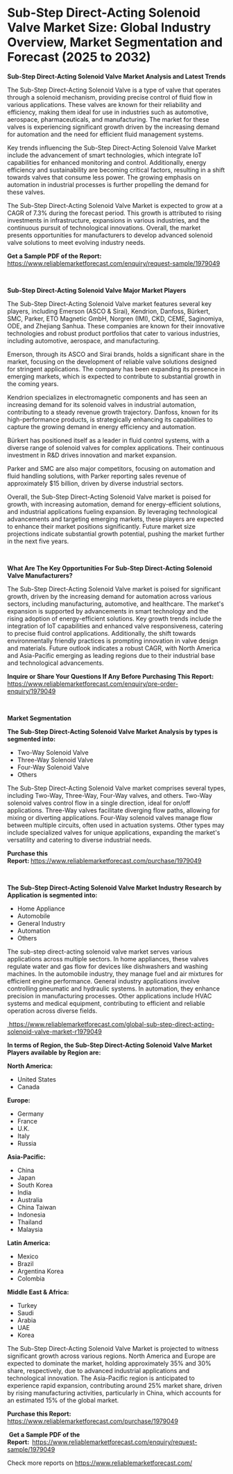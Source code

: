 <p><h1>Sub-Step Direct-Acting Solenoid Valve Market Size: Global Industry Overview, Market Segmentation and Forecast (2025 to 2032)</h1></p><p><strong>Sub-Step Direct-Acting Solenoid Valve Market Analysis and Latest Trends</strong></p>
<p><p>The Sub-Step Direct-Acting Solenoid Valve is a type of valve that operates through a solenoid mechanism, providing precise control of fluid flow in various applications. These valves are known for their reliability and efficiency, making them ideal for use in industries such as automotive, aerospace, pharmaceuticals, and manufacturing. The market for these valves is experiencing significant growth driven by the increasing demand for automation and the need for efficient fluid management systems.</p><p>Key trends influencing the Sub-Step Direct-Acting Solenoid Valve Market include the advancement of smart technologies, which integrate IoT capabilities for enhanced monitoring and control. Additionally, energy efficiency and sustainability are becoming critical factors, resulting in a shift towards valves that consume less power. The growing emphasis on automation in industrial processes is further propelling the demand for these valves.</p><p>The Sub-Step Direct-Acting Solenoid Valve Market is expected to grow at a CAGR of 7.3% during the forecast period. This growth is attributed to rising investments in infrastructure, expansions in various industries, and the continuous pursuit of technological innovations. Overall, the market presents opportunities for manufacturers to develop advanced solenoid valve solutions to meet evolving industry needs.</p></p>
<p><strong>Get a Sample PDF of the Report:&nbsp;</strong> <a href="https://www.reliablemarketforecast.com/enquiry/request-sample/1979049?utm_campaign=3078&utm_medium=2&utm_source=Github&utm_content=ia&utm_term=28032025&utm_id=sub-step-direct-acting-solenoid-valve">https://www.reliablemarketforecast.com/enquiry/request-sample/1979049</a></p>
<p>&nbsp;</p>
<p><strong>Sub-Step Direct-Acting Solenoid Valve Major Market Players</strong></p>
<p><p>The Sub-Step Direct-Acting Solenoid Valve market features several key players, including Emerson (ASCO & Sirai), Kendrion, Danfoss, Bürkert, SMC, Parker, ETO Magnetic GmbH, Norgren (IMI), CKD, CEME, Saginomiya, ODE, and Zhejiang Sanhua. These companies are known for their innovative technologies and robust product portfolios that cater to various industries, including automotive, aerospace, and manufacturing.</p><p>Emerson, through its ASCO and Sirai brands, holds a significant share in the market, focusing on the development of reliable valve solutions designed for stringent applications. The company has been expanding its presence in emerging markets, which is expected to contribute to substantial growth in the coming years.</p><p>Kendrion specializes in electromagnetic components and has seen an increasing demand for its solenoid valves in industrial automation, contributing to a steady revenue growth trajectory. Danfoss, known for its high-performance products, is strategically enhancing its capabilities to capture the growing demand in energy efficiency and automation.</p><p>Bürkert has positioned itself as a leader in fluid control systems, with a diverse range of solenoid valves for complex applications. Their continuous investment in R&D drives innovation and market expansion.</p><p>Parker and SMC are also major competitors, focusing on automation and fluid handling solutions, with Parker reporting sales revenue of approximately $15 billion, driven by diverse industrial sectors.</p><p>Overall, the Sub-Step Direct-Acting Solenoid Valve market is poised for growth, with increasing automation, demand for energy-efficient solutions, and industrial applications fueling expansion. By leveraging technological advancements and targeting emerging markets, these players are expected to enhance their market positions significantly. Future market size projections indicate substantial growth potential, pushing the market further in the next five years.</p></p>
<p>&nbsp;</p>
<p><strong>What Are The Key Opportunities For Sub-Step Direct-Acting Solenoid Valve Manufacturers?</strong></p>
<p><p>The Sub-Step Direct-Acting Solenoid Valve market is poised for significant growth, driven by the increasing demand for automation across various sectors, including manufacturing, automotive, and healthcare. The market's expansion is supported by advancements in smart technology and the rising adoption of energy-efficient solutions. Key growth trends include the integration of IoT capabilities and enhanced valve responsiveness, catering to precise fluid control applications. Additionally, the shift towards environmentally friendly practices is prompting innovation in valve design and materials. Future outlook indicates a robust CAGR, with North America and Asia-Pacific emerging as leading regions due to their industrial base and technological advancements.</p></p>
<p><strong>Inquire or Share Your Questions If Any Before Purchasing This Report:</strong> <a href="https://www.reliablemarketforecast.com/enquiry/pre-order-enquiry/1979049?utm_campaign=3078&utm_medium=2&utm_source=Github&utm_content=ia&utm_term=28032025&utm_id=sub-step-direct-acting-solenoid-valve">https://www.reliablemarketforecast.com/enquiry/pre-order-enquiry/1979049</a></p>
<p>&nbsp;</p>
<p><strong>Market Segmentation</strong></p>
<p><strong>The Sub-Step Direct-Acting Solenoid Valve Market Analysis by types is segmented into:</strong></p>
<p><ul><li>Two-Way Solenoid Valve</li><li>Three-Way Solenoid Valve</li><li>Four-Way Solenoid Valve</li><li>Others</li></ul></p>
<p><p>The Sub-Step Direct-Acting Solenoid Valve market comprises several types, including Two-Way, Three-Way, Four-Way valves, and others. Two-Way solenoid valves control flow in a single direction, ideal for on/off applications. Three-Way valves facilitate diverging flow paths, allowing for mixing or diverting applications. Four-Way solenoid valves manage flow between multiple circuits, often used in actuation systems. Other types may include specialized valves for unique applications, expanding the market's versatility and catering to diverse industrial needs.</p></p>
<p><strong>Purchase this Report:&nbsp;</strong><a href="https://www.reliablemarketforecast.com/purchase/1979049?utm_campaign=3078&utm_medium=2&utm_source=Github&utm_content=ia&utm_term=28032025&utm_id=sub-step-direct-acting-solenoid-valve">https://www.reliablemarketforecast.com/purchase/1979049</a></p>
<p>&nbsp;</p>
<p><strong>The Sub-Step Direct-Acting Solenoid Valve Market Industry Research by Application is segmented into:</strong></p>
<p><ul><li>Home Appliance</li><li>Automobile</li><li>General Industry</li><li>Automation</li><li>Others</li></ul></p>
<p><p>The sub-step direct-acting solenoid valve market serves various applications across multiple sectors. In home appliances, these valves regulate water and gas flow for devices like dishwashers and washing machines. In the automobile industry, they manage fuel and air mixtures for efficient engine performance. General industry applications involve controlling pneumatic and hydraulic systems. In automation, they enhance precision in manufacturing processes. Other applications include HVAC systems and medical equipment, contributing to efficient and reliable operation across diverse fields.</p></p>
<p><a href="https://www.reliablemarketforecast.com/global-sub-step-direct-acting-solenoid-valve-market-r1979049?utm_campaign=3078&utm_medium=2&utm_source=Github&utm_content=ia&utm_term=28032025&utm_id=sub-step-direct-acting-solenoid-valve">&nbsp;https://www.reliablemarketforecast.com/global-sub-step-direct-acting-solenoid-valve-market-r1979049</a></p>
<p><strong>In terms of Region, the Sub-Step Direct-Acting Solenoid Valve Market Players available by Region are:</strong></p>
<p>
    <p> <strong> North America: </strong>
        <ul>
            <li>United States</li>
            <li>Canada</li>
        </ul>
        </p> 
    <p> <strong> Europe: </strong>
        <ul>
            <li>Germany</li>
            <li>France</li>
            <li>U.K.</li>
            <li>Italy</li>
            <li>Russia</li>
        </ul>
        </p> 
    <p> <strong> Asia-Pacific: </strong>
        <ul>
            <li>China</li>
            <li>Japan</li>
            <li>South Korea</li>
            <li>India</li>
            <li>Australia</li>
            <li>China Taiwan</li>
            <li>Indonesia</li>
            <li>Thailand</li>
            <li>Malaysia</li>
        </ul>
        </p> 
    <p> <strong> Latin America: </strong>
        <ul>
            <li>Mexico</li>
            <li>Brazil</li>
            <li>Argentina Korea</li>
            <li>Colombia</li>
        </ul>
        </p> 
    <p> <strong> Middle East & Africa: </strong>
        <ul>
            <li>Turkey</li>
            <li>Saudi</li>
            <li>Arabia</li>
            <li>UAE</li>
            <li>Korea</li>
        </ul>
    </p>
    </p>
<p><p>The Sub-Step Direct-Acting Solenoid Valve Market is projected to witness significant growth across various regions. North America and Europe are expected to dominate the market, holding approximately 35% and 30% share, respectively, due to advanced industrial applications and technological innovation. The Asia-Pacific region is anticipated to experience rapid expansion, contributing around 25% market share, driven by rising manufacturing activities, particularly in China, which accounts for an estimated 15% of the global market.</p></p>
<p><strong>Purchase this Report: </strong><a href="https://www.reliablemarketforecast.com/purchase/1979049?utm_campaign=3078&utm_medium=2&utm_source=Github&utm_content=ia&utm_term=28032025&utm_id=sub-step-direct-acting-solenoid-valve">https://www.reliablemarketforecast.com/purchase/1979049</a></p>
<p>&nbsp;<strong>Get a Sample PDF of the Report:&nbsp;&nbsp;</strong><a href="https://www.reliablemarketforecast.com/enquiry/request-sample/1979049?utm_campaign=3078&utm_medium=2&utm_source=Github&utm_content=ia&utm_term=28032025&utm_id=sub-step-direct-acting-solenoid-valve">https://www.reliablemarketforecast.com/enquiry/request-sample/1979049</a></p>
<p><strong></strong></p>
<p>Check more reports on <a href="https://www.reliablemarketforecast.com/?utm_campaign=3078&utm_medium=2&utm_source=Github&utm_content=ia&utm_term=28032025&utm_id=sub-step-direct-acting-solenoid-valve">https://www.reliablemarketforecast.com/</a></p>
